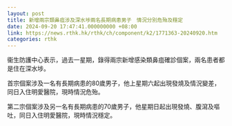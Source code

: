 ```yaml
---
layout: post
title: 新增兩宗類鼻疽涉及深水埗兩名長期病患男子　情況分別危殆及穩定
date: 2024-09-20 17:47:41.000000000 +08:00
link: https://news.rthk.hk/rthk/ch/component/k2/1771363-20240920.htm
categories: rthk
---
```


衞生防護中心表示，過去一星期，錄得兩宗新增感染類鼻疽確診個案，兩名患者都是住在深水埗。

首宗個案涉及一名有長期病患的80歲男子，他上星期六起出現發燒及情況變差，同日入住明愛醫院，現時情況危殆。

第二宗個案涉及另一名有長期病患的70歲男子，他星期日起出現發燒、腹瀉及嘔吐，同日入住明愛醫院，現時情況穩定。
